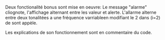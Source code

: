 Deux fonctionalité bonus sont mise en oeuvre:
Le message "alarme" cliognote, l'affichage alternant entre les valeur et alerte.
L'allarme alterne entre deux tonalitées a une fréquence varriableen modifiant le 2 dans (i=2) de sont appèle. 

Les explications de son fonctionnement sont en commentaire du code.
